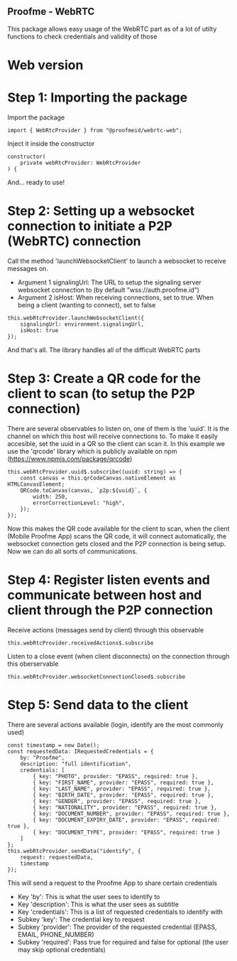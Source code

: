 ## Proofme - WebRTC

This package allows easy usage of the WebRTC part as of a lot of utilty functions to check credentials and validity of those

# Web version

# Step 1: Importing the package

Import the package

```
import { WebRtcProvider } from "@proofmeid/webrtc-web";
```

Inject it inside the constructor

```
constructor(
    private webRtcProvider: WebRtcProvider
) {
```

And... ready to use!

# Step 2: Setting up a websocket connection to initiate a P2P (WebRTC) connection

Call the method 'launchWebsocketClient' to launch a websocket to receive messages on. 

- Argument 1 signalingUrl: The URL to setup the signaling server websocket connection to (by default "wss://auth.proofme.id")
- Argument 2 isHost: When receiving connections, set to true. When being a client (wanting to connect), set to false

```
this.webRtcProvider.launchWebsocketClient({
    signalingUrl: environment.signalingUrl,
    isHost: true
});
```

And that's all. The library handles all of the difficult WebRTC parts

# Step 3: Create a QR code for the client to scan (to setup the P2P connection)

There are several observables to listen on, one of them is the 'uuid'. It is the channel on which this host will receive connections to. To make it easily accesible, set the uuid in a QR so the client can scan it. In this example we use the 'qrcode' library which is publicly available on npm (https://www.npmjs.com/package/qrcode)

```
this.webRtcProvider.uuid$.subscribe((uuid: string) => {
    const canvas = this.qrCodeCanvas.nativeElement as HTMLCanvasElement;
    QRCode.toCanvas(canvas, `p2p:${uuid}`, {
        width: 250,
        errorCorrectionLevel: "high",
    });
});
```

Now this makes the QR code available for the client to scan, when the client (Mobile Proofme App) scans the QR code, it will connect automatically, the websocket connection gets closed and the P2P connection is being setup. Now we can do all sorts of communications.

# Step 4: Register listen events and communicate between host and client through the P2P connection

Receive actions (messages send by client) through this observable
```
this.webRtcProvider.receivedActions$.subscribe
```

Listen to a close event (when client disconnects) on the connection through this oberservable
```
this.webRtcProvider.websocketConnectionClosed$.subscribe
```

# Step 5: Send data to the client

There are several actions available (login, identify are the most commonly used)

```
const timestamp = new Date();
const requestedData: IRequestedCredentials = {
    by: "Proofme",
    description: "full identification",
    credentials: [
        { key: "PHOTO", provider: "EPASS", required: true },
        { key: "FIRST_NAME", provider: "EPASS", required: true },
        { key: "LAST_NAME", provider: "EPASS", required: true },
        { key: "BIRTH_DATE", provider: "EPASS", required: true },
        { key: "GENDER", provider: "EPASS", required: true },
        { key: "NATIONALITY", provider: "EPASS", required: true },
        { key: "DOCUMENT_NUMBER", provider: "EPASS", required: true },
        { key: "DOCUMENT_EXPIRY_DATE", provider: "EPASS", required: true },
        { key: "DOCUMENT_TYPE", provider: "EPASS", required: true }
    ]
};
this.webRtcProvider.sendData("identify", {
    request: requestedData,
    timestamp
});
```

This will send a request to the Proofme App to share certain credentials

- Key 'by': This is what the user sees to identify to
- Key 'description': This is what the user sees as subtitle
- Key 'credentials': This is a list of requested credentials to identify with
- Subkey 'key': The credential key to request
- Subkey 'provider': The provider of the requested credential (EPASS, EMAIL, PHONE_NUMBER)
- Subkey 'required': Pass true for required and false for optional (the user may skip optional credentials)

